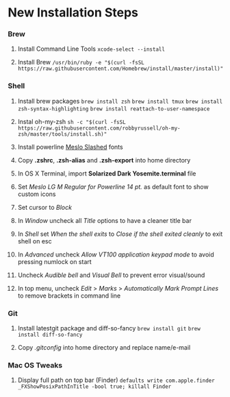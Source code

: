 # New Installation Steps

### Brew

1. Install Command Line Tools
`xcode-select --install`

2. Install Brew
`/usr/bin/ruby -e "$(curl -fsSL https://raw.githubusercontent.com/Homebrew/install/master/install)"`

### Shell

1. Install brew packages
`brew install zsh`
`brew install tmux`
`brew install zsh-syntax-highlighting`
`brew install reattach-to-user-namespace`

2. Instal oh-my-zsh
`sh -c "$(curl -fsSL https://raw.githubusercontent.com/robbyrussell/oh-my-zsh/master/tools/install.sh)"`

3. Install powerline [Meslo Slashed](https://github.com/powerline/fonts/tree/master/Meslo%20Slashed) fonts

4. Copy **.zshrc**, **.zsh-alias** and **.zsh-export** into home directory

5. In OS X Terminal, import **Solarized Dark Yosemite.terminal** file

6. Set *Meslo LG M Regular for Powerline 14 pt.* as default font to show custom icons

7. Set cursor to *Block*

8. In *Window* uncheck all *Title* options to have a cleaner title bar

9. In *Shell* set *When the shell exits* to *Close if the shell exited cleanly* to exit shell on esc

10. In *Advanced* uncheck *Allow VT100 application keypad mode* to avoid pressing numlock on start

11. Uncheck *Audible bell* and *Visual Bell* to prevent error visual/sound

12. In top menu, uncheck *Edit* > *Marks* > *Automatically Mark Prompt Lines* to remove brackets in command line

### Git

1. Install latestgit package and diff-so-fancy
`brew install git`
`brew install diff-so-fancy`

2. Copy *.gitconfig* into home directory and replace name/e-mail

### Mac OS Tweaks

1. Display full path on top bar (Finder)
`defaults write com.apple.finder _FXShowPosixPathInTitle -bool true; killall Finder`
